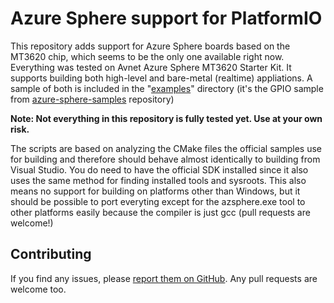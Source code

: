 # Azure Sphere support for PlatformIO

This repository adds support for Azure Sphere boards based on the MT3620 chip, which seems to be the only one available right now. Everything was tested on Avnet Azure Sphere MT3620 Starter Kit. It supports building both high-level and bare-metal (realtime) appliations. A sample of both is included in the "[examples](examples/)" directory (it's the GPIO sample from [azure-sphere-samples](https://github.com/Azure/azure-sphere-samples) repository)

**Note: Not everything in this repository is fully tested yet. Use at your own risk.**

The scripts are based on analyzing the CMake files the official samples use for building and therefore should behave almost identically to building from Visual Studio. You do need to have the official SDK installed since it also uses the same method for finding installed tools and sysroots. This also means no support for building on platforms other than Windows, but it should be possible to port everyting except for the azsphere.exe tool to other platforms easily because the compiler is just gcc (pull requests are welcome!)

## Contributing

If you find any issues, please [report them on GitHub](https://github.com/krzys-h/PlatformIO-platform-azsphere/issues). Any pull requests are welcome too.
